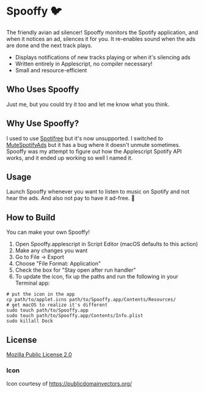 # Spooffy :bird:

The friendly avian ad silencer! Spooffy monitors the Spotify application, and when it notices an ad, silences it for you. It re-enables sound when the ads are done and the next track plays.

* Displays notifications of new tracks playing or when it's silencing ads
* Written entirely in Applescript, no compiler necessary!
* Small and resource-efficient

## Who Uses Spooffy

Just me, but you could try it too and let me know what you think.

## Why Use Spooffy?
I used to use [Spotifree](https://github.com/ArtemGordinsky/SpotiFree) but it's now unsupported. I switched to [MuteSpotifyAds](https://github.com/simonmeusel/MuteSpotifyAds) but it has a bug where it doesn't unmute sometimes. Spooffy was my attempt to figure out how the Applescript Spotify API works, and it ended up working so well I named it.

## Usage

Launch Spooffy whenever you want to listen to music on Spotify and not hear the ads. And also not pay to have it ad-free. :money_with_wings:

## How to Build
You can make your own Spooffy! 
1. Open Spooffy.applescript in Script Editor (macOS defaults to this action)
2. Make any changes you want
3. Go to File -> Export
  1. Choose "File Format: Application"
  2. Check the box for "Stay open after run handler"
4. To update the icon, fix up the paths and run the following in your Terminal app:
```
# put the icon in the app
cp path/to/applet.icns path/to/Spooffy.app/Contents/Resources/
# get macOS to realize it's different
sudo touch path/to/Spooffy.app
sudo touch path/to/Spooffy.app/Contents/Info.plist
sudo killall Dock
```

## License
[Mozilla Public License 2.0](LICENSE)

### Icon
Icon courtesy of https://publicdomainvectors.org/
